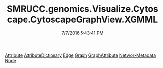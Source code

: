 ﻿---
title: SMRUCC.genomics.Visualize.Cytoscape.CytoscapeGraphView.XGMML
date: 7/7/2016 5:43:41 PM
---

[Attribute](T-SMRUCC.genomics.Visualize.Cytoscape.CytoscapeGraphView.XGMML.Attribute.html)
[AttributeDictionary](T-SMRUCC.genomics.Visualize.Cytoscape.CytoscapeGraphView.XGMML.AttributeDictionary.html)
[Edge](T-SMRUCC.genomics.Visualize.Cytoscape.CytoscapeGraphView.XGMML.Edge.html)
[Graph](T-SMRUCC.genomics.Visualize.Cytoscape.CytoscapeGraphView.XGMML.Graph.html)
[GraphAttribute](T-SMRUCC.genomics.Visualize.Cytoscape.CytoscapeGraphView.XGMML.GraphAttribute.html)
[NetworkMetadata](T-SMRUCC.genomics.Visualize.Cytoscape.CytoscapeGraphView.XGMML.NetworkMetadata.html)
[Node](T-SMRUCC.genomics.Visualize.Cytoscape.CytoscapeGraphView.XGMML.Node.html)
